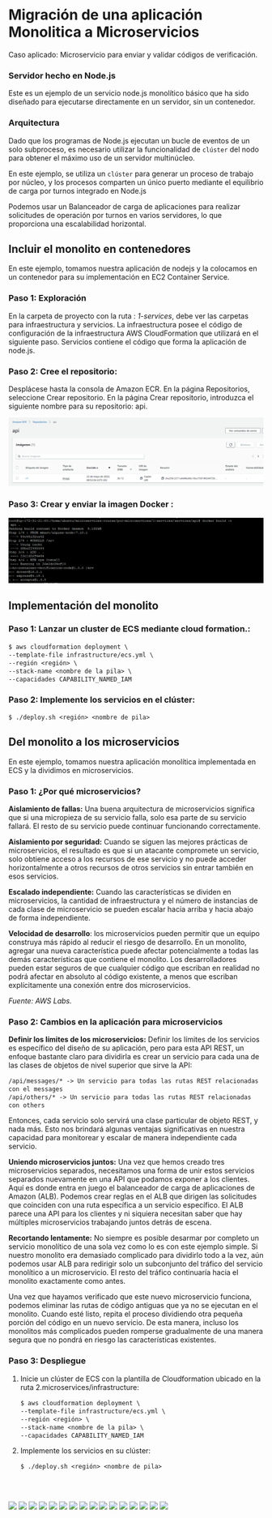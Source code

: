 # Migración de una aplicación Monolitica a Microservicios

Caso aplicado: Microservicio para enviar y validar códigos de verificación.

### Servidor hecho en Node.js
Este es un ejemplo de un servicio node.js monolítico básico que ha sido diseñado para ejecutarse directamente en un servidor, sin un contenedor.

### Arquitectura

Dado que los programas de Node.js ejecutan un bucle de eventos de un solo subproceso, es necesario utilizar la funcionalidad de `clúster` del nodo para obtener el máximo uso de un servidor multinúcleo.

En este ejemplo, se utiliza un `clúster` para generar un proceso de trabajo por núcleo, y los procesos comparten un único puerto mediante el equilibrio de carga por turnos integrado en Node.js

Podemos usar un Balanceador de carga de aplicaciones para realizar solicitudes de operación por turnos en varios servidores, lo que proporciona una escalabilidad horizontal.

## Incluir el monolito en contenedores

En este ejemplo, tomamos nuestra aplicación de nodejs y la colocamos en un contenedor para su implementación en EC2 Container Service.

### Paso 1: Exploración
En la carpeta de proyecto con la ruta : _1-services_, debe ver las carpetas para infraestructura y servicios. La infraestructura posee el código de configuración de la infraestructura AWS CloudFormation que utilizará en el siguiente paso. Servicios contiene el código que forma la aplicación de node.js.

### Paso 2: Cree el repositorio:

Desplácese hasta la consola de Amazon ECR.
En la página Repositorios, seleccione Crear repositorio.
En la página Crear repositorio, introduzca el siguiente nombre para su repositorio: api.

![](./assets/2.PNG)

### Paso 3: Crear y enviar la imagen Docker :
![](./assets/1.PNG)


## Implementación del monolito

### Paso 1: Lanzar un cluster de ECS mediante cloud formation.:

   ```
   $ aws cloudformation deployment \
   --template-file infrastructure/ecs.yml \
   --región <región> \
   --stack-name <nombre de la pila> \
   --capacidades CAPABILITY_NAMED_IAM
   ```

### Paso 2: Implemente los servicios en el clúster:

   ```
   $ ./deploy.sh <región> <nombre de pila>
   ```

## Del monolito a los microservicios

En este ejemplo, tomamos nuestra aplicación monolítica implementada en ECS y la dividimos en microservicios.

### Paso 1: ¿Por qué microservicios?

__Aislamiento de fallas:__ Una buena arquitectura de microservicios significa que si una micropieza de su servicio falla, solo esa parte de su servicio fallará. El resto de su servicio puede continuar funcionando correctamente.

__Aislamiento por seguridad:__ Cuando se siguen las mejores prácticas de microservicios, el resultado es que si un atacante compromete un servicio, solo obtiene acceso a los recursos de ese servicio y no puede acceder horizontalmente a otros recursos de otros servicios sin entrar también en esos servicios.

__Escalado independiente:__ Cuando las características se dividen en microservicios, la cantidad de infraestructura y el número de instancias de cada clase de microservicio se pueden escalar hacia arriba y hacia abajo de forma independiente. 

__Velocidad de desarrollo__: los microservicios pueden permitir que un equipo construya más rápido al reducir el riesgo de desarrollo. En un monolito, agregar una nueva característica puede afectar potencialmente a todas las demás características que contiene el monolito. Los desarrolladores pueden estar seguros de que cualquier código que escriban en realidad no podrá afectar en absoluto al código existente, a menos que escriban explícitamente una conexión entre dos microservicios.

_Fuente: AWS Labs._

### Paso 2:  Cambios en la aplicación para microservicios

__Definir los límites de los microservicios:__ Definir los límites de los servicios es específico del diseño de su aplicación, pero para esta API REST, un enfoque bastante claro para dividirla es crear un servicio para cada una de las clases de objetos de nivel superior que sirve la API:

```
/api/messages/* -> Un servicio para todas las rutas REST relacionadas con el messages
/api/others/* -> Un servicio para todas las rutas REST relacionadas con others
```

Entonces, cada servicio solo servirá una clase particular de objeto REST, y nada más. Esto nos brindará algunas ventajas significativas en nuestra capacidad para monitorear y escalar de manera independiente cada servicio.

__Uniendo microservicios juntos:__ Una vez que hemos creado tres microservicios separados, necesitamos una forma de unir estos servicios separados nuevamente en una API que podamos exponer a los clientes. Aquí es donde entra en juego el balanceador de carga de aplicaciones de Amazon (ALB). Podemos crear reglas en el ALB que dirigen las solicitudes que coinciden con una ruta específica a un servicio específico. El ALB parece una API para los clientes y ni siquiera necesitan saber que hay múltiples microservicios trabajando juntos detrás de escena.

__Recortando lentamente:__ No siempre es posible desarmar por completo un servicio monolítico de una sola vez como lo es con este ejemplo simple. Si nuestro monolito era demasiado complicado para dividirlo todo a la vez, aún podemos usar ALB para redirigir solo un subconjunto del tráfico del servicio monolítico a un microservicio. El resto del tráfico continuaría hacia el monolito exactamente como antes.

Una vez que hayamos verificado que este nuevo microservicio funciona, podemos eliminar las rutas de código antiguas que ya no se ejecutan en el monolito. Cuando esté listo, repita el proceso dividiendo otra pequeña porción del código en un nuevo servicio. De esta manera, incluso los monolitos más complicados pueden romperse gradualmente de una manera segura que no pondrá en riesgo las características existentes.

### Paso 3: Despliegue

1. Inicie un clúster de ECS con la plantilla de Cloudformation ubicado en la ruta 2.microservices/infrastructure:

   ```
   $ aws cloudformation deployment \
   --template-file infrastructure/ecs.yml \
   --región <región> \
   --stack-name <nombre de la pila> \
   --capacidades CAPABILITY_NAMED_IAM
   ```

2. Implemente los servicios en su clúster:

   ```
   $ ./deploy.sh <región> <nombre de pila>




![](./assets/3.PNG)
![](./assets/4.PNG)
![](./assets/5.PNG)
![](./assets/6.PNG)
![](./assets/7.PNG)
![](./assets/8.PNG)
![](./assets/9.PNG)
![](./assets/10.PNG)
![](./assets/11.PNG)
![](./assets/12.PNG)
![](./assets/13.PNG)
![](./assets/14.PNG)
![](./assets/15.PNG)
![](./assets/16.PNG)
![](./assets/17.PNG)
![](./assets/18.PNG)